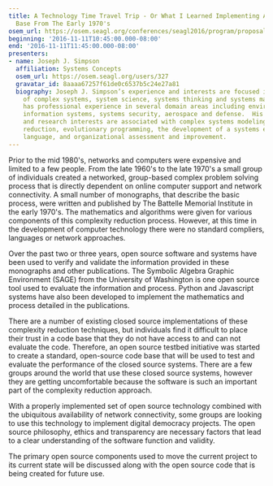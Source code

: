 ```yaml
---
title: A Technology Time Travel Trip - Or What I Learned Implementing A Technology
  Base From The Early 1970's
osem_url: https://osem.seagl.org/conferences/seagl2016/program/proposals/132
beginning: '2016-11-11T10:45:00.000-08:00'
end: '2016-11-11T11:45:00.000-08:00'
presenters:
- name: Joseph J. Simpson
  affiliation: Systems Concepts
  osem_url: https://osem.seagl.org/users/327
  gravatar_id: 8aaaa67257f61de0c6537b5c24e27a81
  biography: Joseph J. Simpson’s experience and interests are focused in the area
    of complex systems, system science, systems thinking and systems management.  Joseph
    has professional experience in several domain areas including environmental restoration,
    information systems, systems security, aerospace and defense.  His current activities
    and research interests are associated with complex systems modeling, complexity
    reduction, evolutionary programming, the development of a systems engineering
    language, and organizational assessment and improvement.
---
```


Prior to the mid 1980's, networks and computers were expensive and limited to a few people.  From the late 1960's to the late 1970's a small group of individuals created a networked, group-based complex problem solving process that is directly dependent on online computer support and network connectivity.  A small number of monographs, that describe the basic process, were written and published by The Battelle Memorial Institute in the early 1970's.  The mathematics and algorithms were given for various components of this complexity reduction process.  However, at this time in the development of computer technology there were no standard compliers, languages or network approaches.

Over the past two or three years, open source software and systems have been used to verify and validate the information provided in these monographs and other publications.  The Symbolic Algebra Graphic Environment (SAGE) from the University of Washington is one open source tool used to evaluate the information and process.  Python and Javascript systems have also been developed to implement the mathematics and process detailed in the publications.

There are a number of existing closed source implementations of these complexity reduction techniques, but individuals find it difficult to place their trust in a code base that they do not have access to and can not evaluate the code.  Therefore, an open source testbed initiative was started to create a standard, open-source code base that will be used to test and evaluate the performance of the closed source systems.  There are a few groups around the world that use these closed source systems, however they are getting uncomfortable because the software is such an important part of the complexity reduction approach.

With a properly implemented set of open source technology combined with the ubiquitous availability of network connectivity, some groups are looking to use this technology to implement digital democracy projects.  The open source philosophy, ethics and transparency are necessary factors that lead to a clear understanding of the software function and validity.

The primary open source components used to move the current project to its current state will be discussed along with the open source code that is being created for future use.
